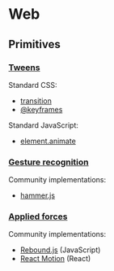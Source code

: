 # Web

## Primitives

### [Tweens](../specifications/primitives.md#tweens)

Standard CSS:

- [transition](https://developer.mozilla.org/en-US/docs/Web/CSS/transition)
- [@keyframes](https://developer.mozilla.org/en-US/docs/Web/CSS/@keyframes)

Standard JavaScript:

- [element.animate](https://github.com/web-animations/web-animations-js/)

### [Gesture recognition](../specifications/primitives.md#gesture-recognition)

Community implementations:

- [hammer.js](http://hammerjs.github.io/)

### [Applied forces](../specifications/primitives.md#applied-forces)

Community implementations:

- [Rebound.js](https://github.com/facebook/rebound-js/) (JavaScript)
- [React Motion](https://github.com/chenglou/react-motion/) (React)
